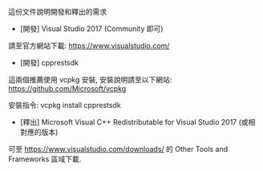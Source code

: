 ﻿這份文件說明開發和釋出的需求

- [開發] Visual Studio 2017 (Community 即可)

請至官方網站下載: https://www.visualstudio.com/

- [開發] cpprestsdk

這兩個推薦使用 vcpkg 安裝, 安裝說明請至以下網站:
https://github.com/Microsoft/vcpkg

安裝指令: vcpkg install cpprestsdk

- [釋出] Microsoft Visual C++ Redistributable for Visual Studio 2017 (或相對應的版本)

可至 https://www.visualstudio.com/downloads/ 的
Other Tools and Frameworks 區域下載.
